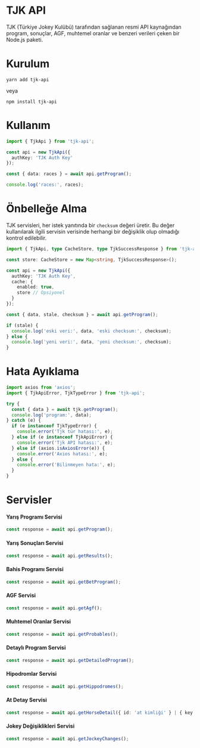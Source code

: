# TJK API

TJK (Türkiye Jokey Kulübü) tarafından sağlanan resmi API kaynağından program, sonuçlar, AGF, muhtemel oranlar ve benzeri verileri çeken bir Node.js paketi.

# Kurulum

```shell
yarn add tjk-api
```

veya

```shell
npm install tjk-api
```

# Kullanım

```typescript
import { TjkApi } from 'tjk-api';

const api = new TjkApi({
  authKey: 'TJK Auth Key'
});

const { data: races } = await api.getProgram();

console.log('races:', races);
```

# Önbelleğe Alma

TJK servisleri, her istek yanıtında bir `checksum` değeri üretir. Bu değer kullanılarak ilgili servisin verisinde herhangi bir değişiklik olup olmadığı kontrol edilebilir.

```typescript
import { TjkApi, type CacheStore, type TjkSuccessResponse } from 'tjk-api';

const store: CacheStore = new Map<string, TjkSuccessResponse>();

const api = new TjkApi({
  authKey: 'TJK Auth Key',
  cache: {
    enabled: true,
    store // Opsiyonel
  }
});

const { data, stale, checksum } = await api.getProgram();

if (stale) {
  console.log('eski veri:', data, 'eski checksum:', checksum);
} else {
  console.log('yeni veri:', data, 'yeni checksum:', checksum);
}
```

# Hata Ayıklama

```typescript
import axios from 'axios';
import { TjkApiError, TjkTypeError } from 'tjk-api';

try {
  const { data } = await tjk.getProgram();
  console.log('program:', data);
} catch (e) {
  if (e instanceof TjkTypeError) {
    console.error('Tjk tür hatası:', e);
  } else if (e instanceof TjkApiError) {
    console.error('Tjk API hatası:', e);
  } else if (axios.isAxiosError(e)) {
    console.error('Axios hatası:', e);
  } else {
    console.error('Bilinmeyen hata:', e);
  }
}
```

# Servisler

#### Yarış Programı Servisi

```typescript
const response = await api.getProgram();
```

#### Yarış Sonuçları Servisi

```typescript
const response = await api.getResults();
```

#### Bahis Programı Servisi

```typescript
const response = await api.getBetProgram();
```

#### AGF Servisi

```typescript
const response = await api.getAgf();
```

#### Muhtemel Oranlar Servisi

```typescript
const response = await api.getProbables();
```

#### Detaylı Program Servisi

```typescript
const response = await api.getDetailedProgram();
```

#### Hipodromlar Servisi

```typescript
const response = await api.getHippodromes();
```

#### At Detay Servisi

```typescript
const response = await api.getHorseDetail({ id: 'at kimliği' } | { key: 'at anahtarı' });
```

#### Jokey Değişiklikleri Servisi

```typescript
const response = await api.getJockeyChanges();
```
